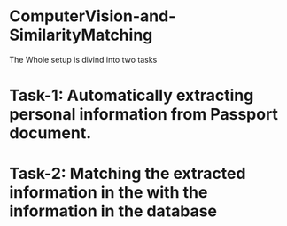 # ComputerVision-and-SimilarityMatching

The Whole setup is divind into two tasks
# Task-1: Automatically extracting personal information from Passport document.
# Task-2: Matching the extracted information in the with the information in the database
